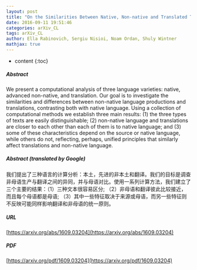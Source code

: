 ```yaml
---
layout: post
title: "On the Similarities Between Native, Non-native and Translated Texts"
date: 2016-09-11 19:51:46
categories: arXiv_CL
tags: arXiv_CL
author: Ella Rabinovich, Sergiu Nisioi, Noam Ordan, Shuly Wintner
mathjax: true
---
```


* content
{:toc}

##### Abstract
We present a computational analysis of three language varieties: native, advanced non-native, and translation. Our goal is to investigate the similarities and differences between non-native language productions and translations, contrasting both with native language. Using a collection of computational methods we establish three main results: (1) the three types of texts are easily distinguishable; (2) non-native language and translations are closer to each other than each of them is to native language; and (3) some of these characteristics depend on the source or native language, while others do not, reflecting, perhaps, unified principles that similarly affect translations and non-native language.

##### Abstract (translated by Google)
我们提出了三种语言的计算分析：本土，先进的非本土和翻译。我们的目标是调查非母语生产与翻译之间的异同，并与母语对比。使用一系列计算方法，我们建立了三个主要的结果：（1）三种文本很容易区分; （2）非母语和翻译彼此比较接近，而且每个母语都是母语; （3）其中一些特征取决于来源或母语，而另一些特征则不反映可能同样影响翻译和非母语的统一原则。

##### URL
[https://arxiv.org/abs/1609.03204](https://arxiv.org/abs/1609.03204)

##### PDF
[https://arxiv.org/pdf/1609.03204](https://arxiv.org/pdf/1609.03204)

